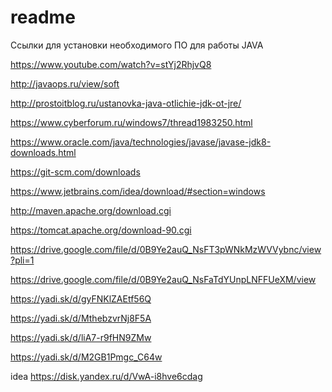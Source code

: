 # readme
Ссылки для установки необходимого ПО для работы JAVA

https://www.youtube.com/watch?v=stYj2RhjvQ8

http://javaops.ru/view/soft

http://prostoitblog.ru/ustanovka-java-otlichie-jdk-ot-jre/

https://www.cyberforum.ru/windows7/thread1983250.html

https://www.oracle.com/java/technologies/javase/javase-jdk8-downloads.html

https://git-scm.com/downloads

https://www.jetbrains.com/idea/download/#section=windows

http://maven.apache.org/download.cgi

https://tomcat.apache.org/download-90.cgi

https://drive.google.com/file/d/0B9Ye2auQ_NsFT3pWNkMzWVVybnc/view?pli=1

https://drive.google.com/file/d/0B9Ye2auQ_NsFaTdYUnpLNFFUeXM/view

https://yadi.sk/d/gyFNKlZAEtf56Q

https://yadi.sk/d/MthebzvrNj8F5A


https://yadi.sk/d/liA7-r9fHN9ZMw

https://yadi.sk/d/M2GB1Pmgc_C64w

idea
https://disk.yandex.ru/d/VwA-i8hve6cdag
